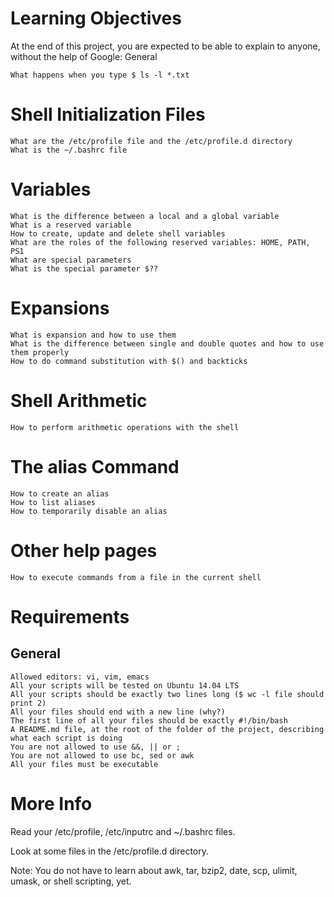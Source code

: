 # Learning Objectives

At the end of this project, you are expected to be able to explain to anyone, without the help of Google:
General

    What happens when you type $ ls -l *.txt

# Shell Initialization Files

    What are the /etc/profile file and the /etc/profile.d directory
    What is the ~/.bashrc file

# Variables

    What is the difference between a local and a global variable
    What is a reserved variable
    How to create, update and delete shell variables
    What are the roles of the following reserved variables: HOME, PATH, PS1
    What are special parameters
    What is the special parameter $??

# Expansions

    What is expansion and how to use them
    What is the difference between single and double quotes and how to use them properly
    How to do command substitution with $() and backticks

# Shell Arithmetic

    How to perform arithmetic operations with the shell

# The alias Command

    How to create an alias
    How to list aliases
    How to temporarily disable an alias

# Other help pages

    How to execute commands from a file in the current shell

# Requirements
## General

    Allowed editors: vi, vim, emacs
    All your scripts will be tested on Ubuntu 14.04 LTS
    All your scripts should be exactly two lines long ($ wc -l file should print 2)
    All your files should end with a new line (why?)
    The first line of all your files should be exactly #!/bin/bash
    A README.md file, at the root of the folder of the project, describing what each script is doing
    You are not allowed to use &&, || or ;
    You are not allowed to use bc, sed or awk
    All your files must be executable

# More Info

Read your /etc/profile, /etc/inputrc and ~/.bashrc files.

Look at some files in the /etc/profile.d directory.

Note: You do not have to learn about awk, tar, bzip2, date, scp, ulimit, umask, or shell scripting, yet.
